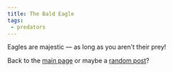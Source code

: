 ```yaml
---
title: The Bald Eagle 
tags: 
 - predators 
---
```


Eagles are majestic — as long as you aren't their prey! 

Back to the [main page](/) or maybe a [random post](/random)? 

